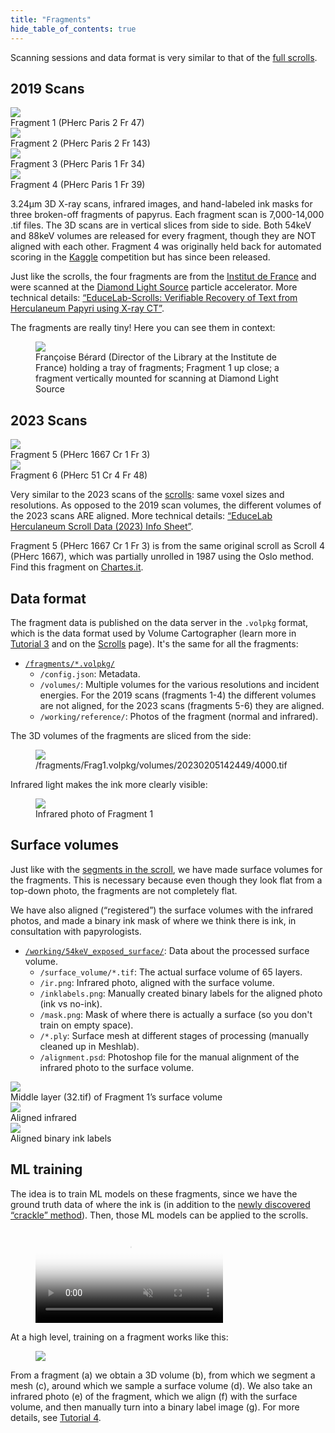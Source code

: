 ```yaml
---
title: "Fragments"
hide_table_of_contents: true
---
```


<head>
  <html data-theme="dark" />

  <meta
    name="description"
    content="A $1,000,000+ machine learning and computer vision competition"
  />

  <meta property="og:type" content="website" />
  <meta property="og:url" content="https://scrollprize.org" />
  <meta property="og:title" content="Vesuvius Challenge" />
  <meta
    property="og:description"
    content="A $1,000,000+ machine learning and computer vision competition"
  />
  <meta
    property="og:image"
    content="https://scrollprize.org/img/social/opengraph.jpg"
  />

  <meta property="twitter:card" content="summary_large_image" />
  <meta property="twitter:url" content="https://scrollprize.org" />
  <meta property="twitter:title" content="Vesuvius Challenge" />
  <meta
    property="twitter:description"
    content="A $1,000,000+ machine learning and computer vision competition"
  />
  <meta
    property="twitter:image"
    content="https://scrollprize.org/img/social/opengraph.jpg"
  />
</head>

Scanning sessions and data format is very similar to that of the [full scrolls](data_scrolls).

## 2019 Scans

<div className="flex flex-wrap mb-4">
  <div className="w-[45%] mb-2 mr-2 max-w-[200px]"><img src="/img/data/fr1.jpg" className="w-[100%]"/><figcaption class="mt-[-6px]">Fragment 1 (PHerc Paris 2 Fr 47)</figcaption></div>
  <div className="w-[45%] mb-2 mr-2 max-w-[200px]"><img src="/img/data/fr2.jpg" className="w-[100%]"/><figcaption class="mt-[-6px]">Fragment 2 (PHerc Paris 2 Fr 143)</figcaption></div>
  <div className="w-[45%] mb-2 mr-2 max-w-[220px]"><img src="/img/data/fr3.png" className="w-[100%]"/><figcaption class="mt-[-6px]">Fragment 3 (PHerc Paris 1 Fr 34)</figcaption></div>
  <div className="w-[45%] mb-2 mr-2 max-w-[170px]"><img src="/img/data/fr4.png" className="w-[100%]"/><figcaption class="mt-[-6px]">Fragment 4 (PHerc Paris 1 Fr 39)</figcaption></div>
</div>

3.24µm 3D X-ray scans, infrared images, and hand-labeled ink masks for three broken-off fragments of papyrus. Each fragment scan is 7,000-14,000 .tif files. The 3D scans are in vertical slices from side to side. Both 54keV and 88keV volumes are released for every fragment, though they are NOT aligned with each other. Fragment 4 was originally held back for automated scoring in the [Kaggle](https://kaggle.com/competitions/vesuvius-challenge-ink-detection/) competition but has since been released.

Just like the scrolls, the four fragments are from the [Institut de France](https://en.wikipedia.org/wiki/Institut_de_France) and were scanned at the [Diamond Light Source](https://en.wikipedia.org/wiki/Diamond_Light_Source) particle accelerator. More technical details: [“EduceLab-Scrolls: Verifiable Recovery of Text from Herculaneum Papyri using X-ray CT”](https://arxiv.org/abs/2304.02084).

The fragments are really tiny! Here you can see them in context:

<figure>
  <img src="/img/data/francoise.png"/>
  <figcaption className="mt-0">Françoise Bérard (Director of the Library at the Institute de France) holding a tray of fragments; Fragment 1 up close; a fragment vertically mounted for scanning at Diamond Light Source</figcaption>
</figure>

## 2023 Scans

<div className="flex flex-wrap mb-4">
  <div className="w-[45%] mb-2 mr-2 max-w-[300px]"><img src="/img/data/fr5-2.jpg" className="w-[100%]"/><figcaption class="mt-[-6px]">Fragment 5 (PHerc 1667 Cr 1 Fr 3)</figcaption></div>
  <div className="w-[45%] mb-2 mr-2 max-w-[325px]"><img src="/img/data/fr6-2.jpg" className="w-[100%]"/><figcaption class="mt-[-6px]">Fragment 6 (PHerc 51 Cr 4 Fr 48)</figcaption></div>
</div>

Very similar to the 2023 scans of the [scrolls](data_scrolls): same voxel sizes and resolutions. As opposed to the 2019 scan volumes, the different volumes of the 2023 scans ARE aligned. More technical details: [“EduceLab Herculaneum Scroll Data (2023) Info Sheet”](https://drive.google.com/file/d/1dIAMDT-McduVamJOxvPg-PwQm5qQUDX5/view?usp=sharing).

Fragment 5 (PHerc 1667 Cr 1 Fr 3) is from the same original scroll as Scroll 4 (PHerc 1667), which was partially unrolled in 1987 using the Oslo method. Find this fragment on [Chartes.it](https://www.chartes.it/index.php?r=document/view&id=1691).

## Data format

The fragment data is published on the data server in the `.volpkg` format, which is the data format used by Volume Cartographer (learn more in [Tutorial 3](tutorial3) and on the [Scrolls](data_scrolls#volpkg-format-used-for-both-scrolls-and-fragments) page). It's the same for all the fragments:

* [`/fragments/*.volpkg/`](http://dl.ash2txt.org/fragments/Frag1.volpkg/)
    * `/config.json`: Metadata.
    * `/volumes/`: Multiple volumes for the various resolutions and incident energies. For the 2019 scans (fragments 1-4) the different volumes are not aligned, for the 2023 scans (fragments 5-6) they are aligned.
    * `/working/reference/`: Photos of the fragment (normal and infrared).

The 3D volumes of the fragments are sliced from the side:

<figure>
  <img src="/img/data/4000.jpg"/>
  <figcaption className="mt-0">/fragments/Frag1.volpkg/volumes/20230205142449/4000.tif</figcaption>
</figure>

Infrared light makes the ink more clearly visible:

<figure class="max-w-[600px]">
  <img src="/img/data/unaligned-ir.png"/>
  <figcaption className="mt-0">Infrared photo of Fragment 1</figcaption>
</figure>

## Surface volumes

Just like with the [segments in the scroll](data_segments), we have made surface volumes for the fragments. This is necessary because even though they look flat from a top-down photo, the fragments are not completely flat.

We have also aligned (“registered”) the surface volumes with the infrared photos, and made a binary ink mask of where we think there is ink, in consultation with papyrologists.

* [`/working/54keV_exposed_surface/`](http://dl.ash2txt.org/fragments/Frag1.volpkg/working/54keV_exposed_surface/): Data about the processed surface volume.
  * `/surface_volume/*.tif`: The actual surface volume of 65 layers.
  * `/ir.png`: Infrared photo, aligned with the surface volume.
  * `/inklabels.png`: Manually created binary labels for the aligned photo (ink vs no-ink).
  * `/mask.png`: Mask of where there is actually a surface (so you don't train on empty space).
  * `/*.ply`: Surface mesh at different stages of processing (manually cleaned up in Meshlab).
  * `/alignment.psd`: Photoshop file for the manual alignment of the infrared photo to the surface volume.

<div className="flex flex-wrap">
  <div className="sm:w-[30%] mb-2 mr-2" style={{ maxWidth: "calc(33% - 8px)" }}><img src="/img/data/surface32-fr1.png" className="w-[100%]"/><figcaption class="mt-[-6px]">Middle layer (32.tif) of Fragment 1’s surface volume</figcaption></div>
  <div className="sm:w-[30%] mb-2 mr-2" style={{ maxWidth: "calc(33% - 8px)" }}><img src="/img/data/ir-fr1.png" className="w-[100%]"/><figcaption class="mt-[-6px]">Aligned infrared</figcaption></div>
  <div className="sm:w-[30%] mb-2 mr-2" style={{ maxWidth: "calc(33% - 8px)" }}><img src="/img/data/inklabels-fr1.png" className="w-[100%]"/><figcaption class="mt-[-6px]">Aligned binary ink labels</figcaption></div>
</div>

## ML training

The idea is to train ML models on these fragments, since we have the ground truth data of where the ink is (in addition to the [newly discovered “crackle” method](firstletters)). Then, those ML models can be applied to the scrolls.

<figure>
  <video autoPlay playsInline loop muted className="w-[100%] " poster="/img/tutorials/ink-training-anim3-dark.jpg">
    <source src="/img/tutorials/ink-training-anim3-dark.webm" type="video/webm"/>
    <source src="/img/tutorials/ink-training-anim3-dark.mp4" type="video/mp4"/>
  </video>
</figure>

At a high level, training on a fragment works like this:

<figure className="">
  <img src="/img/tutorials/ml-overview-alpha.png" />
</figure>

From a fragment (a) we obtain a 3D volume (b), from which we segment a mesh (c), around which we sample a surface volume (d). We also take an infrared photo (e) of the fragment, which we align (f) with the surface volume, and then manually turn into a binary label image (g). For more details, see [Tutorial 4](tutorial4).

